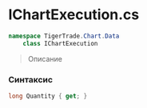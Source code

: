
# IChartExecution.cs
```csharp
namespace TigerTrade.Chart.Data  
    class IChartExecution
```

> Описание

### Синтаксис
```csharp
long Quantity { get; }
```
